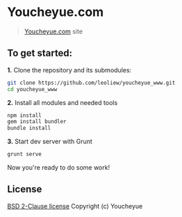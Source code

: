 # Youcheyue.com

> [Youcheyue.com](http://www.youcheyue.com) site

## To get started:

**1\.** Clone the repository and its submodules:

```bash
git clone https://github.com/leoliew/youcheyue_www.git
cd youcheyue_www
```

**2\.** Install all modules and needed tools

```bash
npm install
gem install bundler
bundle install
```
**3\.** Start dev server with Grunt

```bash
grunt serve
```

Now you're ready to do some work!


## License

[BSD 2-Clause license](http://opensource.org/licenses/bsd-license.php)
Copyright (c) Youcheyue
